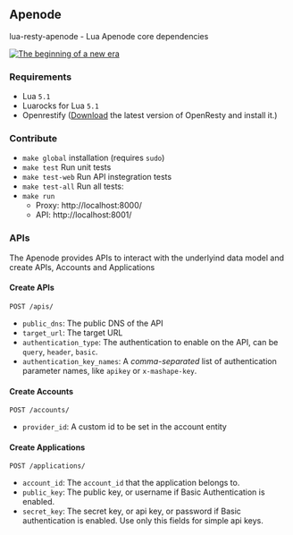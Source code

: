 ## Apenode

lua-resty-apenode - Lua Apenode core dependencies

[![The beginning of a new era](http://img.youtube.com/vi/U2iiPpcwfCA/0.jpg)](http://www.youtube.com/watch?v=U2iiPpcwfCA)

### Requirements
- Lua `5.1`
- Luarocks for Lua `5.1`
- Openrestify ([Download](http://openresty.com/#Download) the latest version of OpenResty and install it.)

### Contribute
- `make global` installation (requires `sudo`)
- `make test` Run unit tests
- `make test-web` Run API instegration tests
- `make test-all` Run all tests:
- `make run`
  - Proxy: http://localhost:8000/
  - API: http://localhost:8001/

### APIs

The Apenode provides APIs to interact with the underlyind data model and create APIs, Accounts and Applications

#### Create APIs

`POST /apis/`

* `public_dns`: The public DNS of the API
* `target_url`: The target URL
* `authentication_type`: The authentication to enable on the API, can be `query`, `header`, `basic`.
* `authentication_key_names`: A *comma-separated* list of authentication parameter names, like `apikey` or `x-mashape-key`.


#### Create Accounts

`POST /accounts/`

* `provider_id`: A custom id to be set in the account entity

#### Create Applications

`POST /applications/`

* `account_id`: The `account_id` that the application belongs to.
* `public_key`: The public key, or username if Basic Authentication is enabled.
* `secret_key`: The secret key, or api key, or password if Basic authentication is enabled. Use only this fields for simple api keys.

